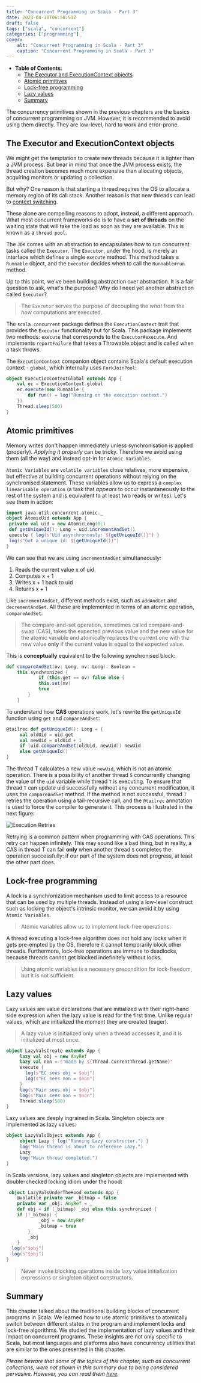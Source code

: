 ```yaml
---
title: "Concurrent Programming in Scala - Part 3"
date: 2023-04-10T06:50:51Z
draft: false
tags: ["scala", "concurrent"]
categories: ["programming"]
cover:
    alt: "Concurrent Programming in Scala - Part 3"
    caption: "Concurrent Programming in Scala - Part 3"
---
```


- **Table of Contents**:
    - [The Executor and ExecutionContext objects](#the-executor-and-executioncontext-objects)
    - [Atomic primitives](#atomic-primitives)
    - [Lock-free programming](#lock-free-programming)
    - [Lazy values](#lazy-values)
    - [Summary](#summary)

The concurrency primitives shown in the previous chapters are the basics of concurrent programming on JVM. However, it is recommended to avoid using them directly. They are low-level, hard to work and error-prone.

## The Executor and ExecutionContext objects

We might get the temptation to create new threads because it is lighter than a JVM process. But bear in mind that once the JVM process exists, the thread creation becomes much more expensive than allocating objects, acquiring monitors or updating a collection.

But why? One reason is that starting a thread requires the OS to allocate a memory region of its call stack. Another reason is that new threads can lead to [context switching](https://en.wikipedia.org/wiki/Context_switch#Cost). 

These alone are compelling reasons to adopt, instead, a different approach.  What most concurrent frameworks do is to have a **set of threads** on the waiting state that will take the load as soon as they are available. This is known as a `thread pool`.

The `JDK` comes with an abstraction to encapsulates how to run concurrent tasks called the `Executor`. The `Executor`, under the hood, is merely an interface which defines a single `execute` method. This method takes a `Runnable` object, and the `Executor` decides when to call the `Runnable#run` method.

Up to this point, we've been building abstraction over abstraction. It is a fair question to ask, what's the purpose? Why do I need yet another abstraction called `Executor`?

> The `Executor` serves the purpose of decoupling the _what_ from the _how_ computations are executed.

The `scala.concurrent` package defines the `ExecutionContext` trait that provides the `Executor` functionality but for Scala. This package implements two methods: `execute` that corresponds to the `Executor#execute`. And implements `reportFailure` that takes a Throwable object and is called when a task throws.

The `ExecutionContext` companion object
contains Scala's default execution context - `global`, which internally uses `ForkJoinPool`:

```scala
object ExecutionContextGlobal extends App {
	val ec = ExecutionContext.global
	ec.execute(new Runnable {
		def run() = log("Running on the execution context.")
	})
	Thread.sleep(500)
}
```

## Atomic primitives

Memory writes don't happen immediately unless synchronisation is applied (properly). _Applying it properly_ can be tricky. Therefore we avoid using them (all the way) and instead opt-in for `Atomic Variables`.

`Atomic Variables` are `volatile variables` close relatives, more expensive, but effective at building concurrent operations without relying on the synchronised statement. These variables allow us to express a `complex linearisable operation` (a task that _appears_ to occur instantaneously to the rest of the system and is equivalent to at least two reads or writes). Let's  see them in action:

```scala
import java.util.concurrent.atomic._
object AtomicUid extends App {
 private val uid = new AtomicLong(0L)
 def getUniqueId(): Long = uid.incrementAndGet()
 execute { log(s"Uid asynchronously: ${getUniqueId()}") }
 log(s"Got a unique id: ${getUniqueId()}")
}
```

We can see that we are using `incrementAndGet` simultaneously:

1. Reads the current value x of uid
2. Computes x + 1
3. Writes x + 1 back to uid
4. Returns x + 1

Like `incrementAndGet`, different methods exist, such as `addAndGet` and `decrementAndGet`. All these are implemented in terms of an atomic operation, `compareAndSet`.

> The compare-and-set operation, sometimes called compare-and-swap (CAS), takes the expected previous value and the new value for the atomic variable and atomically replaces the current one with the new value **only** if the current value is equal to the expected value.

This is **conceptually** equivalent to the following synchronised block:

```scala
def compareAndSet(ov: Long, nv: Long): Boolean =
	this.synchronized {
			if (this.get == ov) false else {
			this.set(nv)
			true
		}
	}
```

To understand how **CAS** operations work, let's rewrite the `getUniqueId` function using `get` and `compareAndSet`: 

```scala
@tailrec def getUniqueId(): Long = {
     val oldUid = uid.get
     val newUid = oldUid + 1
     if (uid.compareAndSet(oldUid, newUid)) newUid
     else getUniqueId()
}
```

The thread T calculates a new value `newUid`, which is not an atomic operation. There is a possibility of another thread `S` concurrently changing the value of the `uid` variable while thread `T` is executing. To ensure that thread `T` can update uid successfully without any concurrent modification, it uses the `compareAndSet` method. If the method is not successful, thread `T` retries the operation using a tail-recursive call, and the `@tailrec` annotation is used to force the compiler to generate it. This process is illustrated in the next figure:

![Execution Retries](/images/RETRY.png)

Retrying is a common pattern when programming with CAS operations. This retry can happen infinitely. This may sound like a bad thing, but in reality, a CAS in thread T can fail **only** when another thread `S` completes the operation successfully: if our part of the system does not progress, at least the other part does.

## Lock-free programming

A lock is a synchronization mechanism used to limit access to a resource that can be used by multiple threads. Instead of using a low-level construct such as locking the object's intrinsic monitor, we can avoid it by using `Atomic Variables`.

> Atomic variables allow us to implement lock-free operations.

A thread executing a lock-free algorithm does not hold any locks
when it gets pre-empted by the OS, therefore it cannot temporarily block other threads. Furthermore, lock-free operations are immune to deadlocks, because threads cannot get blocked indefinitely without locks.

> Using atomic variables is a necessary precondition for lock-freedom, but it is not sufficient.

## Lazy values

Lazy values are value declarations that are initialized with their right-hand side expression when the lazy value is read for the first time. Unlike regular values, which are initialized the moment they are created (eager). 

> A lazy value is initialized only when a thread accesses it, and it is initialized at most once.


```scala
object LazyValsCreate extends App {
     lazy val obj = new AnyRef
     lazy val non = s"made by ${Thread.currentThread.getName}"
     execute {
       log(s"EC sees obj = $obj")
       log(s"EC sees non = $non")
     }
     log(s"Main sees obj = $obj")
     log(s"Main sees non = $non")
     Thread.sleep(500)
}
```


Lazy values are deeply ingrained in Scala. Singleton objects are implemented as lazy values:

```scala
object LazyValsObject extends App {
     object Lazy { log("Running Lazy constructor.") }
     log("Main thread is about to reference Lazy.")
     Lazy
     log("Main thread completed.")
}
```


In Scala versions, lazy values and singleton objects are implemented with double-checked locking idiom under the hood:

```scala
 object LazyValsUnderTheHood extends App {
    @volatile private var _bitmap = false
    private var _obj: AnyRef = _
    def obj = if (_bitmap) _obj else this.synchronized {
    if (!_bitmap) {
            _obj = new AnyRef
            _bitmap = true
        }
        _obj 
    }
  log(s"$obj")
  log(s"$obj")
}
```

> Never invoke blocking operations inside lazy value initialization expressions or singleton object constructors.

## Summary

This chapter talked about the traditional building blocks of concurrent programs in Scala. We learned how to use atomic primitives to atomically switch between different states in the program and implement locks and lock-free algorithms. We studied the implementation of lazy values and their impact on concurrent programs. These insights are not only specific to Scala, but most languages and platforms also have concurrency utilities that are similar to the ones presented in this chapter.

_Please beware that some of the topics of this chapter, such as concurrent collections, were not shown in this summary due to being considered pervasive. However, you can read them [here](https://javarevisited.blogspot.com/2013/02/concurrent-collections-from-jdk-56-java-example-tutorial.html#axzz7yVzdQU9I)._
